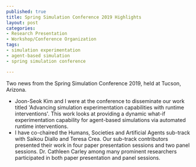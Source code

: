 ```yaml
--- 
published: true
title: Spring Simulation Conference 2019 Highlights
layout: post
categories: 
- Research Presentation
- Workshop/Conference Organization
tags: 
- simulation experimentation
- agent-based simulation
- spring simulation conference

---
```


Two news from the Spring Simulation Conference 2019, held at Tucson, Arizona. 
* Joon-Seok Kim and I were at the conference to disseminate our work titled 'Advancing simulation experimentation capabilities with runtime interventions'. This work looks at providing a dynamic what-if experimentation capability for agent-based simulations via automated runtime interventions.
* I have co-chaired the Humans, Societies and Artificial Agents sub-track with Saikou Diallo and Teresa Crea. Our sub-track contributors presented their work in four paper presentation sessions and two panel sessions. Dr. Cathleen Carley among many prominent researchers participated in both paper presentation and panel sessions.